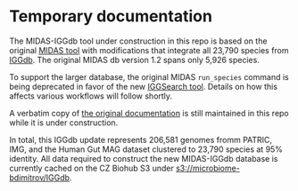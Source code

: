 # Temporary documentation

The MIDAS-IGGdb tool under construction in this repo is based on the
original [MIDAS tool](https://github.com/snayfach/MIDAS) with modifications
that integrate all 23,790 species from [IGGdb](https://github.com/snayfach/IGGdb).
The original MIDAS db version 1.2 spans only 5,926 species.

To support the larger database, the original MIDAS `run_species` command
is being deprecated in favor of the new [IGGSearch tool](https://github.com/snayfach/IGGsearch).
Details on how this affects various workflows will follow shortly.

A verbatim copy of [the original documentation](old-docs/README.md) is still
maintained in this repo while it is under construction.

In total, this IGGdb update represents 206,581 genomes fromm PATRIC, IMG, and
the Human Gut MAG dataset clustered to 23,790 species at 95% identity.  All
data required to construct the new MIDAS-IGGdb database is currently cached
on the CZ Biohub S3 under [s3://microbiome-bdimitrov/IGGdb](http://microbiome-bdimitrov.s3.amazonaws.com/IGGdb/README.TXT).  

